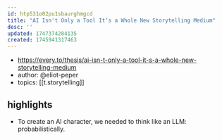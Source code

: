 ```yaml
---
id: htp531o02pu1sbaurghmgcd
title: "AI Isn't Only a Tool It‘s a Whole New Storytelling Medium"
desc: ''
updated: 1747374284135
created: 1745941317463
---
```


- https://every.to/thesis/ai-isn-t-only-a-tool-it-s-a-whole-new-storytelling-medium
- author: @eliot-peper
- topics: [[t.storytelling]]

## highlights

- To create an AI character, we needed to think like an LLM: probabilistically.

